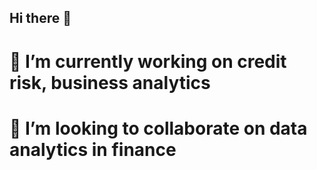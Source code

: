 ## Hi there 👋
# 🔭 I’m currently working on credit risk, business analytics
# 🌱 I’m looking to collaborate on data analytics in finance
